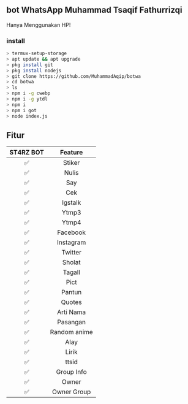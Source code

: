 ## bot WhatsApp Muhammad Tsaqif Fathurrizqi
Hanya Menggunakan HP!
### install 
```bash
> termux-setup-storage
> apt update && apt upgrade
> pkg install git
> pkg install nodejs
> git clone https://github.com/MuhammadAqip/botwa
> cd botwa
> ls
> npm i -g cwebp
> npm i -g ytdl
> npm i
> npm i got
> node index.js
```

## Fitur

| ST4RZ BOT      |              Feature                |
| :------------: | :---------------------------------------------: |
|       ✅        |   Stiker                   |
|       ✅        |   Nulis                 |
|       ✅        |   Say                      |
|       ✅        |   Cek                      |
|       ✅        |   Igstalk                      |
|       ✅        |   Ytmp3                      |
|       ✅        |   Ytmp4                      |
|       ✅        |   Facebook                     |
|       ✅        |   Instagram                     |
|       ✅        |   Twitter                      |
|       ✅        |   Sholat                     |
|       ✅        |   Tagall                     |
|       ✅        |   Pict                     |
|       ✅        |   Pantun                     |
|       ✅        |   Quotes                     |
|       ✅        |   Arti Nama                     |
|       ✅        |   Pasangan                     |
|       ✅        |   Random anime                     |
|       ✅        |   Alay                     |
|       ✅        |   Lirik                     |
|       ✅        |   ttsid                     |
|       ✅        |   Group Info                    |
|       ✅        |   Owner                   |
|       ✅        |   Owner Group                    |
